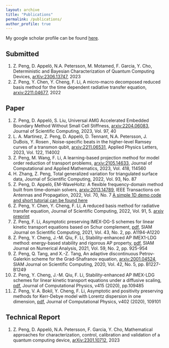 ```yaml
---
layout: archive
title: "Publications"
permalink: /publications/
author_profile: true
---
```

My google scholar profile can be found [here](https://scholar.google.com/citations?user=rCPL8qoAAAAJ&hl=en).


Submitted
--------------
1. Z. Peng, D. Appel&ouml;, N.A. Petersson, M. Motamed, F. Garcia, Y. Cho, Deterministic and Bayesian Characterization of Quantum Computing Devices, [arXiv:2306.13747](https://arxiv.org/abs/2306.13747), 2023
1. Z. Peng, Y. Chen, Y. Cheng, F. Li, A micro-macro decomposed reduced basis method for the time dependent radiative transfer equation, [arxiv:2211.04677](https://arxiv.org/abs/2211.04677), 2022

Paper
--------------
1. Z. Peng, D. Appel&ouml;, S. Liu, Universal AMG Accelerated Embedded Boundary Method Without Small Cell Stiffness, [arxiv:2204.06083](https://arxiv.org/abs/2204.06083), Journal of Scientific Computing, 2023, Vol. 97, 40
1. L. A. Martinez, Z. Peng, D. Appel&ouml;, D. Tennant, N.A. Petersson, J. DuBois, Y. Rosen , Noise-specific beats in the higher-level Ramsey curves of a transmon qubit, [arxiv:2211.06531](https://arxiv.org/abs/2211.06531), Applied Physics Letters, 2023, Vol. 122, 114002
1. Z. Peng, M. Wang, F. Li, A learning-based projection method for model order reduction of transport problems, [arxiv:2105.14633](https://arxiv.org/abs/2105.14633), Journal of Computational and Applied Mathematics, 2023, Vol. 418, 114560
1. H. Zhang, Z. Peng, Total generalized variation for triangulated surface data, Journal of Scientific Computing, 2022, Vol. 93, No. 87
1. Z. Peng, D. Appel&ouml;, EM-WaveHoltz: A flexible frequency-domain method built from time-domain solvers, [arxiv:2013.14789](https://arxiv.org/abs/2103.14789),  IEEE Transactions on Antennas and Propagation, 2022, Vol. 70, No. 7 [A simple 1D demo code and short tutorial can be found here](https://zhichaopengmath.github.io/code/)
1. Z. Peng, Y. Chen, Y. Cheng, F. Li, A reduced basis method for radiative transfer equation, Journal of Scientific Computing, 2022, Vol. 91, 5. [arxiv preprint](https://arxiv.org/abs/2103.07574)
1. Z. Peng,  F. Li, Asymptotic preserving IMEX-DG-S schemes for linear kinetic transport equations based on Schur complement, [pdf](https://arxiv.org/abs/2006.07497), SIAM Journal on Scientific Computing, 2021, Vol. 43, No. 2, pp. A1194-A1220
1. Z. Peng, Y. Cheng, J.-M. Qiu, F. Li, Stability-enhanced AP IMEX1-LDG method: energy-based stability and rigorous AP property, [pdf](https://arxiv.org/abs/2005.05454), SIAM Journal on Numerical Analysis, 2021, Vol. 59, No. 2, pp. 925-954
1. Z. Peng, Q. Tang, and X.-Z. Tang, An adaptive discontinuous Petrov-Galerkin scheme for the Grad-Shafranov equation, [arxiv:2001.04524](https://arxiv.org/abs/2001.04524), SIAM Journal on Scientific Computing, 2020, Vol. 42, No. 5, pp. B1227-B1249
1. Z. Peng, Y. Cheng, J.-M. Qiu, F. Li, Stability-enhanced AP IMEX-LDG schemes for linear kinetic transport equations under a diffusive scaling, [pdf](https://homepages.rpi.edu/~lif/papers/paper_APN1_Peng.pdf), Journal of Computational Physics, v415 (2020), pp.109485
1. Z. Peng, V. A. Bokil, Y. Cheng, F. Li, Asymptotic and positivity preserving methods for Kerr-Debye model with Lorentz dispersion in one dimension, [pdf](https://homepages.rpi.edu/~lif/papers/paperOPAP_peng.pdf), Journal of Computational Physics, v402 (2020), 109101

Technical Report
--------------
1. Z. Peng, D. Appel&ouml;, N.A. Petersson, F. Garcia, Y. Cho, Mathematical approaches for characterization, control, calibration and validation of a quantum computing device, [arXiv:2301.10712](https://arxiv.org/abs/2301.10712), 2023

